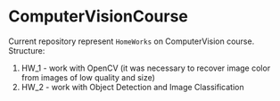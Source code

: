 # ComputerVisionCourse

Current repository represent `HomeWorks` on ComputerVision course. <br>
Structure:
1. HW_1 - work with OpenCV (it was necessary to recover image color from images of low quality and size)
2. HW_2 - work with Object Detection and Image Classification
